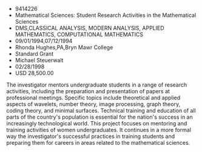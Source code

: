 
* 9414226
* Mathematical Sciences: Student Research Activities in the Mathematical Sciences
* DMS,CLASSICAL ANALYSIS, MODERN ANALYSIS, APPLIED MATHEMATICS, COMPUTATIONAL MATHEMATICS
* 09/01/1994,07/12/1994
* Rhonda Hughes,PA,Bryn Mawr College
* Standard Grant
* Michael Steuerwalt
* 02/28/1998
* USD 28,500.00

The investigator mentors undergraduate students in a range of research
activities, including the preparation and presentation of papers at professional
meetings. Specific topics include theoretical and applied aspects of wavelets,
number theory, image processing, graph theory, coding theory, and minimal
surfaces. Technical training and education of all parts of the country's
population is essential for the nation's success in an increasingly
technological world. This project focuses on mentoring and training activities
of women undergraduates. It continues in a more formal way the investigator's
successful practices in training students and preparing them for careers in
areas related to the mathematical sciences.

